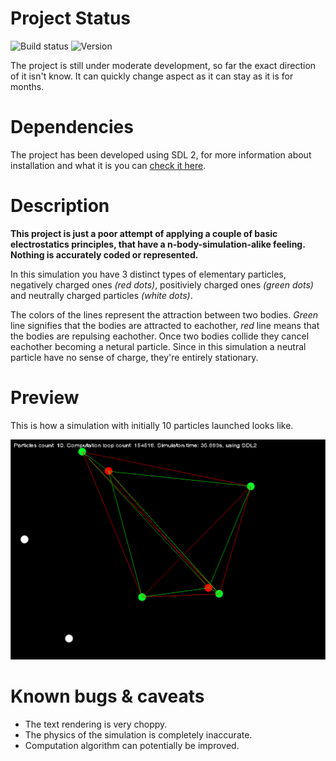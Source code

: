 # Project Status

![Build status](https://img.shields.io/badge/build-success-brightgreen.svg)
![Version](https://img.shields.io/badge/version-alpha--1-red.svg)

The project is still under moderate development, so far the exact direction of it isn't know. It can quickly change aspect as it can stay as it is for months.

# Dependencies

The project has been developed using SDL 2, for more information about installation and what it is you can [check it here](https://www.libsdl.org/download-2.0.php).

# Description

**This project is just a poor attempt of applying a couple of basic electrostatics principles, that have a n-body-simulation-alike feeling. Nothing is accurately coded or represented.**

In this simulation you have 3 distinct types of elementary particles, negatively charged ones *(red dots)*, positiviely charged ones *(green dots)* and neutrally charged particles *(white dots)*.

The colors of the lines represent the attraction between two bodies. *Green* line signifies that the bodies are attracted to eachother, *red* line means that the bodies are repulsing eachother. Once two bodies collide they cancel eachother becoming a netural particle. Since in this simulation a neutral particle have no sense of charge, they're entirely stationary.

# Preview

This is how a simulation with initially 10 particles launched looks like.

![Preview](repo/media/ss_nbody_sim_1.png)

# Known bugs & caveats

- The text rendering is very choppy.
- The physics of the simulation is completely inaccurate.
- Computation algorithm can potentially be improved.
